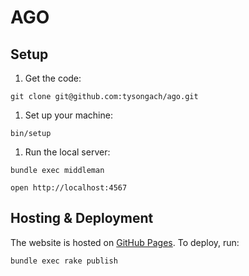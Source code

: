 # AGO

## Setup

1. Get the code:

  ```
  git clone git@github.com:tysongach/ago.git
  ```

1. Set up your machine:

  ```
  bin/setup
  ```

1. Run the local server:

  ```
  bundle exec middleman
  ```

  ```
  open http://localhost:4567
  ```

## Hosting & Deployment

The website is hosted on [GitHub Pages]. To deploy, run:

```
bundle exec rake publish
```

[GitHub Pages]: https://pages.github.com/
